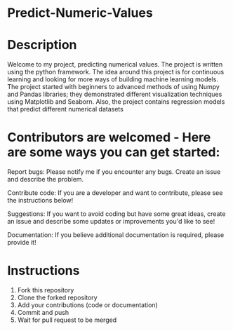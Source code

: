 # Predict-Numeric-Values
# Description
Welcome to my project, predicting numerical values. The project is written using the python framework. The idea around this project is for continuous learning and looking for more ways of building machine learning models. The project started with beginners to advanced methods of using Numpy and Pandas libraries; they demonstrated different visualization techniques using Matplotlib and Seaborn. Also, the project contains regression models that predict different numerical datasets

# Contributors are welcomed -  Here are some ways you can get started:
Report bugs: Please notify me if you encounter any bugs. Create an issue and describe the problem.

Contribute code: If you are a developer and want to contribute, please see the instructions below!

Suggestions: If you want to avoid coding but have some great ideas, create an issue and describe some updates or improvements you'd like to see!

Documentation: If you believe additional documentation is required, please provide it!
# Instructions
1.	Fork this repository
2.	Clone the forked repository
3.	Add your contributions (code or documentation)
4.	Commit and push
5.	Wait for pull request to be merged
